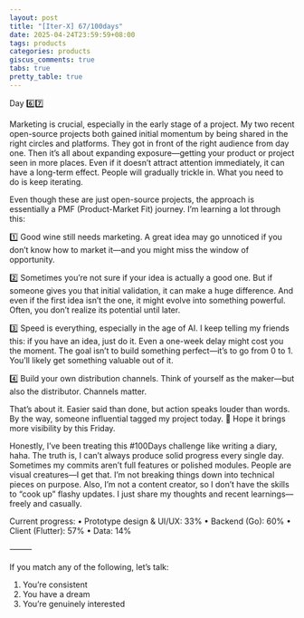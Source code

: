```yaml
---
layout: post
title: "[Iter-X] 67/100days"
date: 2025-04-24T23:59:59+08:00
tags: products
categories: products
giscus_comments: true
tabs: true
pretty_table: true
---
```


Day 6️⃣7️⃣

Marketing is crucial, especially in the early stage of a project. My two recent open-source projects both gained initial momentum by being shared in the right circles and platforms. They got in front of the right audience from day one. Then it’s all about expanding exposure—getting your product or project seen in more places. Even if it doesn’t attract attention immediately, it can have a long-term effect. People will gradually trickle in. What you need to do is keep iterating.

Even though these are just open-source projects, the approach is essentially a PMF (Product-Market Fit) journey. I’m learning a lot through this:

1️⃣ Good wine still needs marketing. A great idea may go unnoticed if you don’t know how to market it—and you might miss the window of opportunity.

2️⃣ Sometimes you’re not sure if your idea is actually a good one. But if someone gives you that initial validation, it can make a huge difference. And even if the first idea isn’t the one, it might evolve into something powerful. Often, you don’t realize its potential until later.

3️⃣ Speed is everything, especially in the age of AI. I keep telling my friends this: if you have an idea, just do it. Even a one-week delay might cost you the moment. The goal isn’t to build something perfect—it’s to go from 0 to 1. You’ll likely get something valuable out of it.

4️⃣ Build your own distribution channels. Think of yourself as the maker—but also the distributor. Channels matter.

That’s about it. Easier said than done, but action speaks louder than words.
By the way, someone influential tagged my project today. 🤞 Hope it brings more visibility by this Friday.

Honestly, I’ve been treating this #100Days challenge like writing a diary, haha. The truth is, I can’t always produce solid progress every single day. Sometimes my commits aren’t full features or polished modules. People are visual creatures—I get that. I’m not breaking things down into technical pieces on purpose. Also, I’m not a content creator, so I don’t have the skills to “cook up” flashy updates. I just share my thoughts and recent learnings—freely and casually.

Current progress:
• Prototype design & UI/UX: 33%
• Backend (Go): 60%
• Client (Flutter): 57%
• Data: 14%

⸻

If you match any of the following, let’s talk:

1. You’re consistent
2. You have a dream
3. You’re genuinely interested
